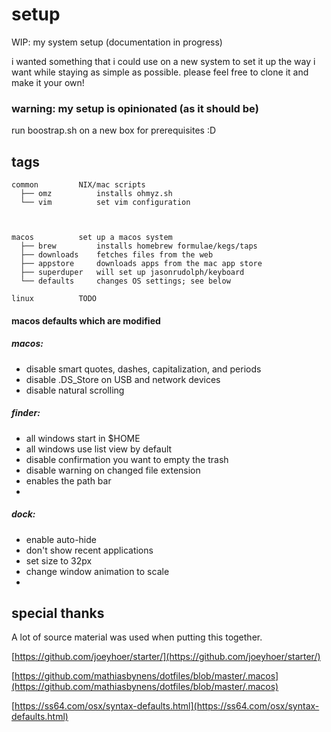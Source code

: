 # setup
WIP: my system setup (documentation in progress)

i wanted something that i could use on a new system to set it up the way i want while staying as simple as possible.  please feel free to clone it and make it your own!

### warning: my setup is opinionated (as it should be)

run boostrap.sh on a new box for prerequisites :D

## tags

```
common         NIX/mac scripts
  ├── omz          installs ohmyz.sh
  └── vim          set vim configuration



macos          set up a macos system
  ├── brew         installs homebrew formulae/kegs/taps
  ├── downloads    fetches files from the web
  ├── appstore     downloads apps from the mac app store
  ├── superduper   will set up jasonrudolph/keyboard
  └── defaults     changes OS settings; see below

linux          TODO
```



#### macos defaults which are modified

##### macos:
*  disable smart quotes, dashes, capitalization, and periods
*  disable .DS_Store on USB and network devices
*  disable natural scrolling

##### finder:
*  all windows start in $HOME
*  all windows use list view by default
*  disable confirmation you want to empty the trash
*  disable warning on changed file extension
*  enables the path bar
*  

##### dock: 
*  enable auto-hide
*  don't show recent applications 
*  set size to 32px 
*  change window animation to scale
*  

## special thanks
A lot of source material was used when putting this together. 

[https://github.com/joeyhoer/starter/](https://github.com/joeyhoer/starter/) 

[https://github.com/mathiasbynens/dotfiles/blob/master/.macos](https://github.com/mathiasbynens/dotfiles/blob/master/.macos)

[https://ss64.com/osx/syntax-defaults.html](https://ss64.com/osx/syntax-defaults.html)
